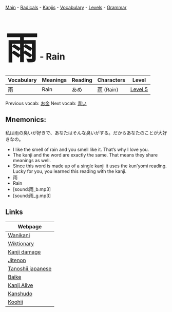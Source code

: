 <style> bigfont {font-size: 100px}</style>
[Main](../README.md) -
[Radicals](../radicals.md) -
[Kanjis](../kanjis.md) -
[Vocabulary](../vocabulary.md) -
[Levels](../levels.md) -
[Grammar](../grammar.md)
# <bigfont> 雨</bigfont> - Rain 

| Vocabulary | Meanings | Reading | Characters | Level |
| --- | --- | --- | --- | --- |
| 雨 | Rain | あめ |  [雨](../kanjis/雨.md) (Rain) | [Level 5](../levels/wk_level5.md) |

Previous vocab: [お金](お金.md) Next vocab: [青い](青い.md) 

## Mnemonics:
私は雨の臭いが好きで、あなたはそんな臭いがする。だからあなたのことが大好きなの。
* I like the smell of rain and you smell like it. That’s why I love you.
* The kanji and the word are exactly the same. That means they share meanings as well.
* Since this word is made up of a single kanji it uses the kun'yomi reading. Lucky for you, you learned this reading with the kanji.
* 雨
* Rain
* [sound:雨_b.mp3]
* [sound:雨_g.mp3]


## Links 

| Webpage |
| --- |
| [Wanikani          ](https://www.wanikani.com/kanji/雨) |
| [Wiktionary        ](https://en.wiktionary.org/wiki/雨) |
| [Kanji damage      ](http://www.kanjidamage.com/kanji/search?utf8=✓&q=雨) |
| [Jitenon           ](https://jitenon.com/kanji/雨) |
| [Tanoshii japanese ](https://www.tanoshiijapanese.com/dictionary/kanji.cfm?k=雨) |
| [Baike             ](https://baike.baidu.com/item/雨) |
| [Kanji Alive       ](https://app.kanjialive.com/雨) |
| [Kanshudo          ](https://www.kanshudo.com/searchmn?q=雨) |
| [Koohii            ](https://kanji.koohii.com/study/kanji/雨) |
